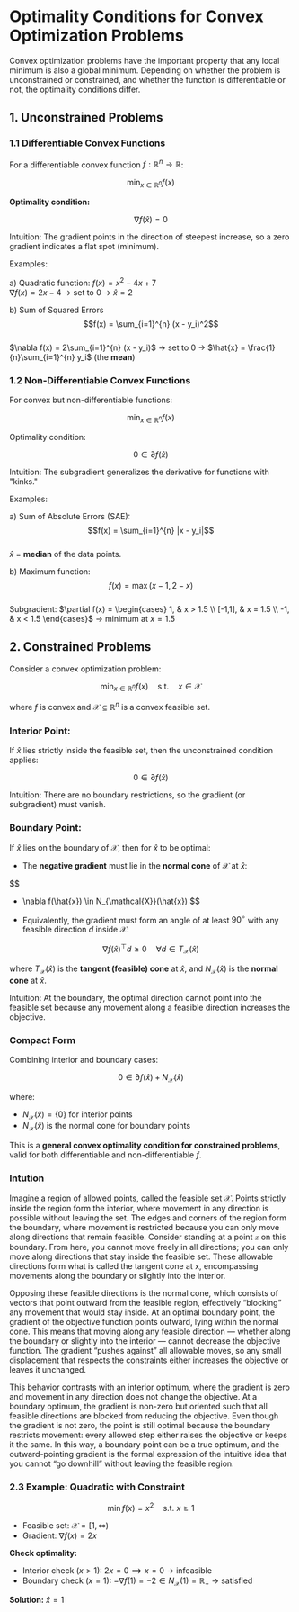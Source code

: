 # Optimality Conditions for Convex Optimization Problems

Convex optimization problems have the important property that any local minimum is also a global minimum. Depending on whether the problem is unconstrained or constrained, and whether the function is differentiable or not, the optimality conditions differ.


## 1. Unconstrained Problems

### 1.1 Differentiable Convex Functions

For a differentiable convex function $f:\mathbb{R}^n \to \mathbb{R}$:

$$
\min_{x \in \mathbb{R}^n} f(x)
$$

**Optimality condition:**

$$
\nabla f(\hat{x}) = 0
$$

Intuition: The gradient points in the direction of steepest increase, so a zero gradient indicates a flat spot (minimum).

Examples:

a) Quadratic function:
$f(x) = x^2 - 4x + 7$  
$\nabla f(x) = 2x - 4$ → set to 0 → $\hat{x} = 2$

b) Sum of Squared Errors
$$f(x) = \sum_{i=1}^{n} (x - y_i)^2$$  
$\nabla f(x) = 2\sum_{i=1}^{n} (x - y_i)$ → set to 0 → $\hat{x} = \frac{1}{n}\sum_{i=1}^{n} y_i$ (the **mean**)


### 1.2 Non-Differentiable Convex Functions

For convex but non-differentiable functions:

$$
\min_{x \in \mathbb{R}^n} f(x)
$$

Optimality condition:

$$
0 \in \partial f(\hat{x})
$$

Intuition: The subgradient generalizes the derivative for functions with "kinks."

Examples:

a) Sum of Absolute Errors (SAE):
$$f(x) = \sum_{i=1}^{n} |x - y_i|$$  
$\hat{x}$ = **median** of the data points.

b) Maximum function:
$$f(x) = \max(x-1, 2-x)$$  
Subgradient: $\partial f(x) = \begin{cases} 1, & x > 1.5 \\ [-1,1], & x = 1.5 \\ -1, & x < 1.5 \end{cases}$ → minimum at $x = 1.5$



## 2. Constrained Problems

Consider a convex optimization problem:

$$
\min_{x \in \mathbb{R}^n} f(x) \quad \text{s.t.} \quad x \in \mathcal{X}
$$

where $f$ is convex and $\mathcal{X} \subseteq \mathbb{R}^n$ is a convex feasible set.


### Interior Point:

If $\hat{x}$ lies strictly inside the feasible set, then the unconstrained condition applies:

$$
0 \in \partial f(\hat{x})
$$

Intuition: There are no boundary restrictions, so the gradient (or subgradient) must vanish.


### Boundary Point:

If $\hat{x}$ lies on the boundary of $\mathcal{X}$, then for $\hat{x}$ to be optimal:

- The **negative gradient** must lie in the **normal cone** of $\mathcal{X}$ at $\hat{x}$:

$$
- \nabla f(\hat{x}) \in N_{\mathcal{X}}(\hat{x})
$$

- Equivalently, the gradient must form an angle of at least $90^\circ$ with any feasible direction $d$ inside $\mathcal{X}$:

$$
\nabla f(\hat{x})^\top d \ge 0 \quad \forall d \in T_{\mathcal{X}}(\hat{x})
$$

where $T_{\mathcal{X}}(\hat{x})$ is the **tangent (feasible) cone** at $\hat{x}$, and $N_{\mathcal{X}}(\hat{x})$ is the **normal cone** at $\hat{x}$.

Intuition: At the boundary, the optimal direction cannot point into the feasible set because any movement along a feasible direction increases the objective.

### Compact Form

Combining interior and boundary cases:

$$
0 \in \partial f(\hat{x}) + N_{\mathcal{X}}(\hat{x})
$$

where:

- $N_{\mathcal{X}}(\hat{x}) = \{0\}$ for interior points  
- $N_{\mathcal{X}}(\hat{x})$ is the normal cone for boundary points  

This is a **general convex optimality condition for constrained problems**, valid for both differentiable and non-differentiable $f$.


### Intution
Imagine a region of allowed points, called the feasible set 
$\mathcal{X}$. Points strictly inside the region form the interior, where movement in any direction is possible without leaving the set. The edges and corners of the region form the boundary, where movement is restricted because you can only move along directions that remain feasible. Consider standing at a point 𝑥 on this boundary. From here, you cannot move freely in all directions; you can only move along directions that stay inside the feasible set. These allowable directions form what is called the tangent cone at x, encompassing movements along the boundary or slightly into the interior.

Opposing these feasible directions is the normal cone, which consists of vectors that point outward from the feasible region, effectively “blocking” any movement that would stay inside. At an optimal boundary point, the gradient of the objective function points outward, lying within the normal cone. This means that moving along any feasible direction — whether along the boundary or slightly into the interior — cannot decrease the objective function. The gradient “pushes against” all allowable moves, so any small displacement that respects the constraints either increases the objective or leaves it unchanged.

This behavior contrasts with an interior optimum, where the gradient is zero and movement in any direction does not change the objective. At a boundary optimum, the gradient is non-zero but oriented such that all feasible directions are blocked from reducing the objective. Even though the gradient is not zero, the point is still optimal because the boundary restricts movement: every allowed step either raises the objective or keeps it the same. In this way, a boundary point can be a true optimum, and the outward-pointing gradient is the formal expression of the intuitive idea that you cannot “go downhill” without leaving the feasible region.

### 2.3 Example: Quadratic with Constraint

$$
\min f(x) = x^2 \quad \text{s.t. } x \ge 1
$$

- Feasible set: $\mathcal{X} = [1, \infty)$  
- Gradient: $\nabla f(x) = 2x$  

**Check optimality:**

- Interior check ($x>1$): $2x = 0 \implies x = 0$ → infeasible  
- Boundary check ($x=1$): $-\nabla f(1) = -2 \in N_{\mathcal{X}}(1) = \mathbb{R}_+$ → satisfied  

**Solution:** $\hat{x} = 1$
